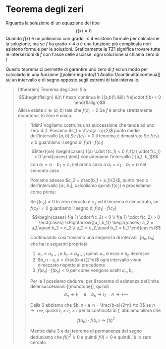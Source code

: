 # Teorema degli zeri
Riguarda la soluzione di un equazione del tipo
$$f(x) = 0\tag{TZ1}$$
Quando $f(x)$ è un polinomio con grado $\leq 4$ esistono formule per calcolarne la soluzione, ma se $f$ ha grado $>$ 4 o è una funzione più complicata non esistono formule per le soluzioni.
Graficamente la $\text{TZ1}$ significa trovare tutte le intersezioni di $f$ con l'asse delle ascisse, ogni soluzione si chiama zero di $f$

Questo teorema ci permette di garantire uno zero di $f$ ed un modo per calcolarlo in una funzione [[polimi-ing-info/1.1 Analisi 1/continuità|continua]] su un intervallo e di segno opposto sugli estremi di tale intervallo.

>[!theorem] Teorema degli zeri
>Sia
>$$\begin{flalign}
>&i)\ f \text{ continua in }[a,b]\\
>&ii)\ f(a)\cdot f(b) < 0
>\end{flalign}$$
>Allora esiste $c\in(a,b)$ tale che $f(c) = 0$
>Se $f$ è anche strettamente monotona, lo zero è unico.
>>[!dim]
>>Vogliamo costruire una successione che tende ad uno zero di $f$.
>>Poniamo $c_1 = \frac{a+b}{2}$ punto medio dell'intervallo $[a,b]$
>>Se $f(c_1) = 0$ il teorema è dimostrato
>>Se $f(c_1) \neq 0$ guardiamo il segno di $f(a)\cdot f(c_1)$
>>$$\text{se} 
>>\begin{cases}
>>f(a) \cdot f(c_1) < 0 \\
>>f(a) \cdot f(c_1) > 0
>>\end{cases}
>>\text{ consideriamo l'intervallo } [a_1, b_1]$$
>> con $a_1 = a \quad b_1 = c_1$ nel primo caso
>> o $a_1 = c_1 \quad b_1 = b$ nel secondo caso
>>
>>Poniamo adesso $c_2 = \frac{b_1 + a_1}{2}$, punto medio dell'intervallo $[a_1,b_1]$, calcoliamo quindi $f(c_2)$ e procediamo come prima:
>>
>>Se $f(c_2) = 0$ lo zero cercato è $c_2$ ed il teorema è dimostrato, se $f(c_2) \neq 0$ guardiamo il segno di $f(a_1)\cdot f(c_2)$
>>$$\begin{cases}
>>f(a_1) \cdot f(c_2) < 0 \\
>>f(a_1) \cdot f(c_2) > 0
>>\end{cases}
>>\xRightarrow{[a_1,b_1]}
>>\begin{cases}
>>a_2 = a_1,\quad b_2 = c_2 \\
>>a_2 = c_2,\quad b_2 = b_1
>>\end{cases}$$
>>
>>Continuando così troviamo una sequenza di intervalli $[a_n, b_n]$ che ha le seguenti proprietà
>> 1. $a_n \leq a_{n+1}$ e $b_n \geq b_{n+1}$ quindi $a_n$ cresce e $b_n$ decresce
>> 2.  $b_n - a_n = \frac{b-a}{2^n}$ ogni intervallo viene dimezzato rispetto al precedente
>> 3. $f(a_n)\cdot f(b_n) < 0$ per come vengono scelti $a_n, b_n$
>> 
>> Per la 1 possiamo dedurre, per il teorema di esistenza del limite delle successioni [[monotone]], quindi
>> $$a_n \to l_1\quad \text{e}\quad b_n\to l_2\quad n\to+\infty$$
>> 
>> Dalla 2 abbiamo che $b_n - a_n = \frac{b-a}{2^n} \to 0$ se $n\to+\infty$, quindi $l_1 = l_2 = l$ per la continuità di $f$, abbiamo allora che
>> $$f(a_n)\cdot f(b_n)\to f(l)^2$$
>> 
>> Mentre dalla 3 e dal teorema di permanenza del segno deduciamo che
>> $f(l)^2 \geq 0$ e quindi $f(l) = 0$ e quindi $l$ è lo zero cercato



